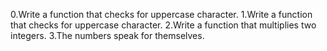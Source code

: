 0.Write a function that checks for uppercase character.
1.Write a function that checks for uppercase character.
2.Write a function that multiplies two integers.
3.The numbers speak for themselves.
